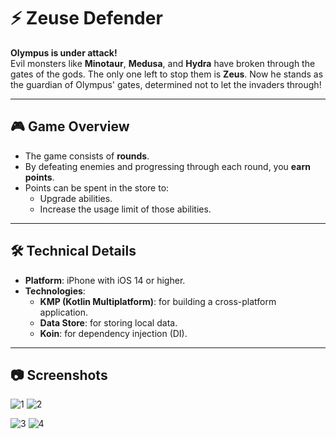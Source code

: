 # ⚡ Zeuse Defender

**Olympus is under attack!**  
Evil monsters like **Minotaur**, **Medusa**, and **Hydra** have broken through the gates of the gods. The only one left to stop them is **Zeus**. Now he stands as the guardian of Olympus' gates, determined not to let the invaders through!

---

## 🎮 Game Overview

- The game consists of **rounds**.  
- By defeating enemies and progressing through each round, you **earn points**.  
- Points can be spent in the store to:  
  - Upgrade abilities.  
  - Increase the usage limit of those abilities.

---

## 🛠 Technical Details

- **Platform**: iPhone with iOS 14 or higher.  
- **Technologies**:
  - **KMP (Kotlin Multiplatform)**: for building a cross-platform application.  
  - **Data Store**: for storing local data.  
  - **Koin**: for dependency injection (DI).  

---

## 📷 Screenshots 

![1](https://github.com/user-attachments/assets/8ef90285-32b6-4f82-932e-366c293d471d)
![2](https://github.com/user-attachments/assets/17c931dc-eb96-48f6-8fb3-66389e66548c)

![3](https://github.com/user-attachments/assets/2fe1f11a-83be-4382-9164-a32dc10b71b9)
![4](https://github.com/user-attachments/assets/52bf0c8f-7864-4961-beaf-472e8471acd7)


